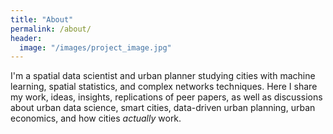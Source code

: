 ```yaml
---
title: "About"
permalink: /about/
header: 
  image: "/images/project_image.jpg"
---
```


I'm a spatial data scientist and urban planner studying cities with machine learning, spatial statistics, and complex networks techniques. Here I share my work, ideas, insights, replications of peer papers, as well as discussions about urban data science, smart cities, data-driven urban planning, urban economics, and how cities *actually* work. 
